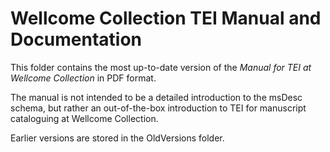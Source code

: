 # Wellcome Collection TEI Manual and Documentation

This folder contains the most up-to-date version of the *Manual for TEI at Wellcome Collection* in PDF format.

The manual is not intended to be a detailed introduction to the msDesc schema, but rather an out-of-the-box introduction to TEI for manuscript cataloguing at Wellcome Collection.

Earlier versions are stored in the OldVersions folder.
